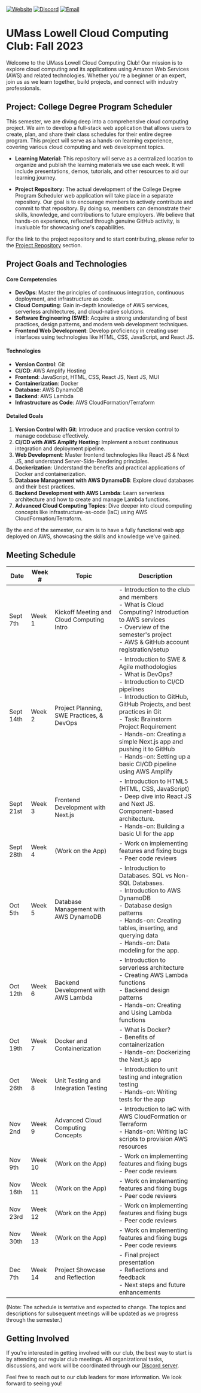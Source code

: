 [![Website](https://img.shields.io/badge/Website-UML%20Engage-blue.svg?style=for-the-badge)](https://umasslowellclubs.campuslabs.com/engage/organization/cloudcomputingclub)
[![Discord](https://img.shields.io/discord/890983857938116729?logo=discord&logoColor=white&style=for-the-badge)](https://discord.gg/WC2NdqYtDt)
[![Email](https://img.shields.io/badge/Email-cloudcomputingclub%40uml.edu-red.svg?logo=gmail&logoColor=white&style=for-the-badge)](mailto:cloudcomputingclub@uml.edu)

# UMass Lowell Cloud Computing Club: Fall 2023

Welcome to the UMass Lowell Cloud Computing Club! Our mission is to explore cloud computing and its applications using Amazon Web Services (AWS) and related technologies. Whether you're a beginner or an expert, join us as we learn together, build projects, and connect with industry professionals.

## Project: College Degree Program Scheduler

This semester, we are diving deep into a comprehensive cloud computing project. We aim to develop a full-stack web application that allows users to create, plan, and share their class schedules for their entire degree program. This project will serve as a hands-on learning experience, covering various cloud computing and web development topics.

- **Learning Material:** This repository will serve as a centralized location to organize and publish the learning materials we use each week. It will include presentations, demos, tutorials, and other resources to aid our learning journey.

- **Project Repository:** The actual development of the College Degree Program Scheduler web application will take place in a separate repository. Our goal is to encourage members to actively contribute and commit to that repository. By doing so, members can demonstrate their skills, knowledge, and contributions to future employers. We believe that hands-on experience, reflected through genuine GitHub activity, is invaluable for showcasing one's capabilities.

For the link to the project repository and to start contributing, please refer to the [Project Repository](#) section.


## Project Goals and Technologies

#### Core Competencies
- **DevOps**: Master the principles of continuous integration, continuous deployment, and infrastructure as code.
- **Cloud Computing**: Gain in-depth knowledge of AWS services, serverless architectures, and cloud-native solutions.
- **Software Engineering (SWE)**: Acquire a strong understanding of best practices, design patterns, and modern web development techniques.
- **Frontend Web Development**: Develop proficiency in creating user interfaces using technologies like HTML, CSS, JavaScript, and React JS.

#### Technologies
- **Version Control**: Git
- **CI/CD**: AWS Amplify Hosting
- **Frontend**: JavaScript, HTML, CSS, React JS, Next JS, MUI
- **Containerization**: Docker
- **Database**: AWS DynamoDB
- **Backend**: AWS Lambda
- **Infrastructure as Code**: AWS CloudFormation/Terraform

#### Detailed Goals
1. **Version Control with Git**: Introduce and practice version control to manage codebase effectively.
2. **CI/CD with AWS Amplify Hosting**: Implement a robust continuous integration and deployment pipeline.
3. **Web Development**: Master frontend technologies like React JS & Next JS, and understand Server-Side-Rendering principles. 
4. **Dockerization**: Understand the benefits and practical applications of Docker and containerization.
5. **Database Management with AWS DynamoDB**: Explore cloud databases and their best practices.
6. **Backend Development with AWS Lambda**: Learn serverless architecture and how to create and manage Lambda functions.
7. **Advanced Cloud Computing Topics**: Dive deeper into cloud computing concepts like infrastructure-as-code (IaC) using AWS CloudFormation/Terraform.

By the end of the semester, our aim is to have a fully functional web app deployed on AWS, showcasing the skills and knowledge we've gained.

## Meeting Schedule

| Date       | Week #         | Topic                                         | Description                                 |
|------------|----------------|------------------------------------------------|---------------------------------------------|
| Sept 7th   | Week 1         | Kickoff Meeting and Cloud Computing Intro      | - Introduction to the club and members<br>- What is Cloud Computing? Introduction to AWS services<br>- Overview of the semester's project<br>- AWS & GitHub account registration/setup |
| Sept 14th  | Week 2         | Project Planning, SWE Practices, & DevOps      | - Introduction to SWE & Agile methodologies<br>- What is DevOps?<br>- Introduction to CI/CD pipelines<br>- Introduction to GitHub, GitHub Projects, and best practices in Git<br>- Task: Brainstorm Project Requirement<br>- Hands-on: Creating a simple Next.js app and pushing it to GitHub<br>- Hands-on: Setting up a basic CI/CD pipeline using AWS Amplify |
| Sept 21st  | Week 3         | Frontend Development with Next.js              | - Introduction to HTML5 (HTML, CSS, JavaScript)<br>- Deep dive into React JS and Next JS. Component-based architecture.<br>- Hands-on: Building a basic UI for the app |
| Sept 28th  | Week 4         | (Work on the App)                              | - Work on implementing features and fixing bugs<br>- Peer code reviews |
| Oct 5th    | Week 5         | Database Management with AWS DynamoDB          | - Introduction to Databases. SQL vs Non-SQL Databases.<br>- Introduction to AWS DynamoDB<br>- Database design patterns<br>- Hands-on: Creating tables, inserting, and querying data<br>- Hands-on: Data modeling for the app. |
| Oct 12th   | Week 6         | Backend Development with AWS Lambda            | - Introduction to serverless architecture<br>- Creating AWS Lambda functions<br>- Backend design patterns<br>- Hands-on: Creating and Using Lambda functions |
| Oct 19th   | Week 7         | Docker and Containerization                    | - What is Docker?<br>- Benefits of containerization<br>- Hands-on: Dockerizing the Next.js app |
| Oct 26th   | Week 8         | Unit Testing and Integration Testing           | - Introduction to unit testing and integration testing<br>- Hands-on: Writing tests for the app |
| Nov 2nd    | Week 9         | Advanced Cloud Computing Concepts              | - Introduction to IaC with AWS CloudFormation or Terraform<br>- Hands-on: Writing IaC scripts to provision AWS resources |
| Nov 9th    | Week 10        | (Work on the App)                              | - Work on implementing features and fixing bugs<br>- Peer code reviews |
| Nov 16th   | Week 11        | (Work on the App)                              | - Work on implementing features and fixing bugs<br>- Peer code reviews |
| Nov 23rd   | Week 12        | (Work on the App)                              | - Work on implementing features and fixing bugs<br>- Peer code reviews |
| Nov 30th   | Week 13        | (Work on the App)                              | - Work on implementing features and fixing bugs<br>- Peer code reviews |
| Dec 7th    | Week 14        | Project Showcase and Reflection                | - Final project presentation<br>- Reflections and feedback<br>- Next steps and future enhancements |

(Note: The schedule is tentative and expected to change. The topics and descriptions for subsequent meetings will be updated as we progress through the semester.)

## Getting Involved

If you're interested in getting involved with our club, the best way to start is by attending our regular club meetings. All organizational tasks, discussions, and work will be coordinated through our [Discord server](https://discord.gg/WC2NdqYtDt).

Feel free to reach out to our club leaders for more information. We look forward to seeing you!
